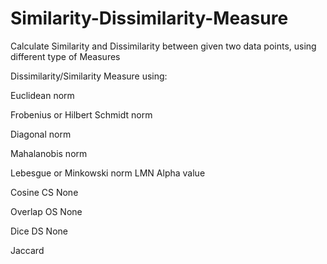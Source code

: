 # Similarity-Dissimilarity-Measure
Calculate Similarity and Dissimilarity between given two data points, using different type of Measures

Dissimilarity/Similarity Measure using:

Euclidean norm 

Frobenius or Hilbert Schmidt norm 

Diagonal norm 

Mahalanobis norm 

Lebesgue or Minkowski norm LMN Alpha value

Cosine CS None

Overlap OS None

Dice DS None

Jaccard

